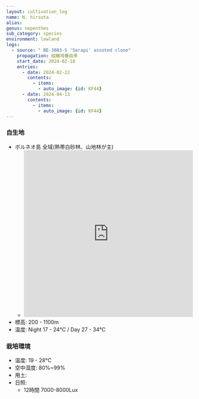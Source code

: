 ```yaml
---
layout: cultivation_log
name: N. hirsuta
alias:
genus: nepenthes
sub_category: species
environment: lowland
logs:
  - source: " BE-3083-S 'Serapi' assoted clone"
    propagation: 組織培養由来
    start_date: 2024-02-10
    entries:
      - date: 2024-02-22
        contents:
          - items:
            - auto_image: {id: KF44}
      - date: 2024-04-13
        contents:
          - items:
            - auto_image: {id: KF44}
---
```

### 自生地
- ボルネオ島 全域(熱帯白砂林、山地林が主)
  - <iframe src="https://www.google.com/maps/embed?pb=!1m18!1m12!1m3!1d212294.9117997328!2d110.09278166561258!3d1.6018136778096959!2m3!1f0!2f0!3f0!3m2!1i1024!2i768!4f13.1!3m3!1m2!1s0x31fb0577404bbd21%3A0xb7f58da041fac42b!2sGunung%20Serapi!5e0!3m2!1sen!2sjp!4v1708760485633!5m2!1sen!2sjp" width="100%" height="450" style="border:0;" allowfullscreen="" loading="lazy" referrerpolicy="no-referrer-when-downgrade"></iframe>
- 標高: 200 - 1100m
- 温度: Night 17 - 24℃ / Day 27 - 34℃

### 栽培環境
- 温度: 19 - 28℃
- 空中湿度: 80%~99%
- 用土:
- 日照:
  - 12時間 7000-8000Lux
